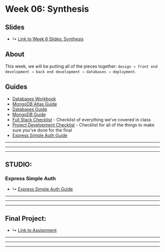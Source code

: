 # Week 06: Synthesis

## Slides
* ↳ [Link to Week 6 Slides: Synthesis](https://docs.google.com/presentation/d/19a66oNBWVclq1e7-RIYGYUdPnBtjeW-mUVPnj5SSOnw)


## About

This week, we will be putting all of the pieces together: `design → front end development → back end development → databases → deployment`.

## Guides
* [Databases Workbook](https://github.com/muji786/spring2023-dynamic-web-development/databases-workbook)
* [MongoDB Atlas Guide](../guides/database-services-guide.md)
* [Databases Guide](../guides/databases-guide.md)
* [MongoDB Guide](../guides/mongodb-guide.md)
* [Full Stack Checklist](../guides/full-stack-checklist.md) - Checklist of everything we've covered in class
* [Project Development Checklist](../guides/project-development-checklist.md) - Checklist for all of the things to make sure you've done for the final
* [Express Simple Auth Guide](../guides/express-basic-auth-guide.md)

***
***
***

## STUDIO: 

### Express Simple Auth

* ↳ [Express Simple Auth Guide](../guides/express-basic-auth-guide.md)

***
***
***

## Final Project: 

* ↳ [Link to Assignment](../assignments/06_final-project.md)

***
***
***


<!-- 

### Lecture
* Sessions/Cookies, Authentication, Logins, HTTPS 
* External APIs and network requests
* Putting it all together

### Studio
### Assignment
* Assignment 5
* Deploy to Glitch
* Note: Make sure you do not commit your API Keys to GitHub!!!

# Week 06: Synthesis 2

### Lecture
* Putting it all together

### Studio
### Assignment
* Final project!
* Documentation your project. Include
   * Title
   * Brief written description
   * Visual Documentation: deployment, images, video, etc.
   * References: links to related projects, code samples, etc.
   * Source code (please cite your sources in the code comments)


 -->
